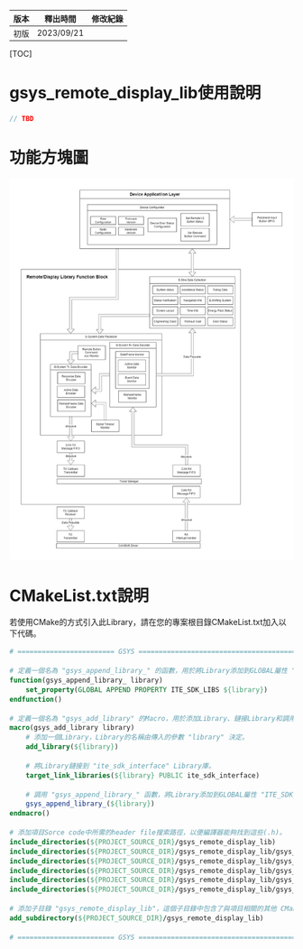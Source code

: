 | 版本 |  釋出時間  | 修改紀錄 |
| :--: | :--------: | -------- |
| 初版 | 2023/09/21 |          |



[TOC]

# gsys_remote_display_lib使用說明



```c
// TBD
```









# 功能方塊圖

![function_block](./assets/function_block.jpg)







# CMakeList.txt說明

若使用CMake的方式引入此Library，請在您的專案根目錄CMakeList.txt加入以下代碼。

```cmake
# ======================== GSYS =======================================

# 定義一個名為 "gsys_append_library_" 的函數，用於將Library添加到GLOBAL屬性 "ITE_SDK_LIBS" 中。
function(gsys_append_library_ library)
    set_property(GLOBAL APPEND PROPERTY ITE_SDK_LIBS ${library})
endfunction()

# 定義一個名為 "gsys_add_library" 的Macro，用於添加Library、鏈接Library和調用 "gsys_append_library_" 函數。
macro(gsys_add_library library)
    # 添加一個Library，Library的名稱由傳入的參數 "library" 決定。
    add_library(${library})
    
    # 將Library鏈接到 "ite_sdk_interface" Library庫。
    target_link_libraries(${library} PUBLIC ite_sdk_interface)
    
    # 調用 "gsys_append_library_" 函數，將Library添加到GLOBAL屬性 "ITE_SDK_LIBS" 中。
    gsys_append_library_(${library})
endmacro()

# 添加項目Sorce code中所需的header file搜索路徑，以便編譯器能夠找到這些(.h)。
include_directories(${PROJECT_SOURCE_DIR}/gsys_remote_display_lib)
include_directories(${PROJECT_SOURCE_DIR}/gsys_remote_display_lib/gsys_inc)
include_directories(${PROJECT_SOURCE_DIR}/gsys_remote_display_lib/gsys_inc/gsys_data_structure)
include_directories(${PROJECT_SOURCE_DIR}/gsys_remote_display_lib/gsys_canbus)
include_directories(${PROJECT_SOURCE_DIR}/gsys_remote_display_lib/gsys_rx_data)
include_directories(${PROJECT_SOURCE_DIR}/gsys_remote_display_lib/gsys_tx_data)

# 添加子目錄 "gsys_remote_display_lib"，這個子目錄中包含了與項目相關的其他 CMakeLists.txt 文件。
add_subdirectory(${PROJECT_SOURCE_DIR}/gsys_remote_display_lib)

# ======================== GSYS =======================================
```

